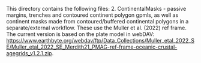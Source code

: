 This directory contains the following files:
2. ContinentalMasks - passive margins, trenches and contoured continent polygon gpmls, as well as continent masks made from contoured/buffered continental polygons in a separate/external workflow. These use the Muller et al. (2022) ref frame. The current version is based on the plate model in webDAV: https://www.earthbyte.org/webdav/ftp/Data_Collections/Muller_etal_2022_SE/Muller_etal_2022_SE_Merdith21_PMAG-ref-frame-oceanic-crustal-agegrids_v1.2.1.zip. 